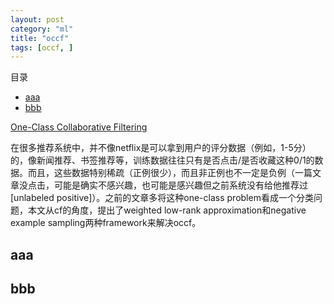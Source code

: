 ```yaml
---
layout: post
category: "ml"
title: "occf"
tags: [occf, ]
---
```


目录
<!-- TOC -->

- [aaa](#aaa)
- [bbb](#bbb)

<!-- /TOC -->


[One-Class Collaborative Filtering](https://pdfs.semanticscholar.org/7d54/15874e0f8b8f9eda49187a9030ce6bca41b1.pdf)

在很多推荐系统中，并不像netflix是可以拿到用户的评分数据（例如，1-5分）的，像新闻推荐、书签推荐等，训练数据往往只有是否点击/是否收藏这种0/1的数据。而且，这些数据特别稀疏（正例很少），而且非正例也不一定是负例（一篇文章没点击，可能是确实不感兴趣，也可能是感兴趣但之前系统没有给他推荐过[unlabeled positive]）。之前的文章多将这种one-class problem看成一个分类问题，本文从cf的角度，提出了weighted low-rank approximation和negative example sampling两种framework来解决occf。

## aaa

## bbb


